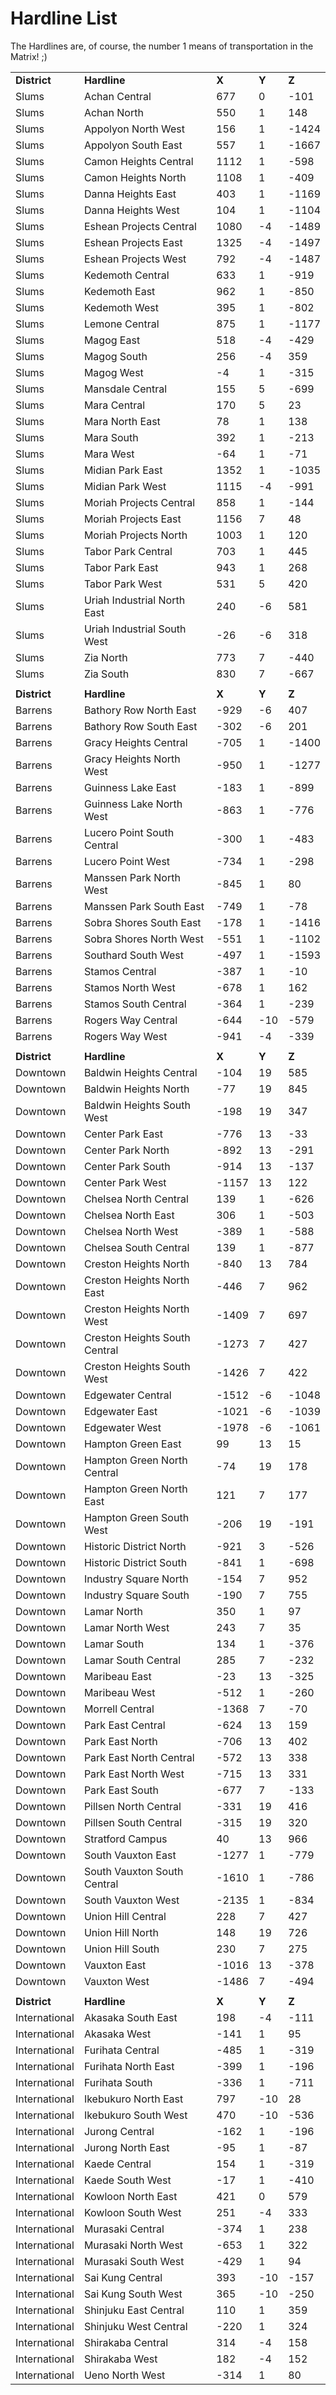 # Hardline List

The Hardlines are, of course, the number 1 means of transportation in the Matrix! ;)

<div class="data_table_second"></div>

|     |     |     |     |     |
| --- | --- | --- | --- | --- |
| **District** | **Hardline** | **X** | **Y** | **Z** |
| Slums | Achan Central | 677 | 0   | \-101 |
| Slums | Achan North | 550 | 1   | 148 |
| Slums | Appolyon North West | 156 | 1   | \-1424 |
| Slums | Appolyon South East | 557 | 1   | \-1667 |
| Slums | Camon Heights Central | 1112 | 1   | \-598 |
| Slums | Camon Heights North | 1108 | 1   | \-409 |
| Slums | Danna Heights East | 403 | 1   | \-1169 |
| Slums | Danna Heights West | 104 | 1   | \-1104 |
| Slums | Eshean Projects Central | 1080 | \-4 | \-1489 |
| Slums | Eshean Projects East | 1325 | \-4 | \-1497 |
| Slums | Eshean Projects West | 792 | \-4 | \-1487 |
| Slums | Kedemoth Central | 633 | 1   | \-919 |
| Slums | Kedemoth East | 962 | 1   | \-850 |
| Slums | Kedemoth West | 395 | 1   | \-802 |
| Slums | Lemone Central | 875 | 1   | \-1177 |
| Slums | Magog East | 518 | \-4 | \-429 |
| Slums | Magog South | 256 | \-4 | 359 |
| Slums | Magog West | \-4 | 1   | \-315 |
| Slums | Mansdale Central | 155 | 5   | \-699 |
| Slums | Mara Central | 170 | 5   | 23  |
| Slums | Mara North East | 78  | 1   | 138 |
| Slums | Mara South | 392 | 1   | \-213 |
| Slums | Mara West | \-64 | 1   | \-71 |
| Slums | Midian Park East | 1352 | 1   | \-1035 |
| Slums | Midian Park West | 1115 | \-4 | \-991 |
| Slums | Moriah Projects Central | 858 | 1   | \-144 |
| Slums | Moriah Projects East | 1156 | 7   | 48  |
| Slums | Moriah Projects North | 1003 | 1   | 120 |
| Slums | Tabor Park Central | 703 | 1   | 445 |
| Slums | Tabor Park East | 943 | 1   | 268 |
| Slums | Tabor Park West | 531 | 5   | 420 |
| Slums | Uriah Industrial North East | 240 | \-6 | 581 |
| Slums | Uriah Industrial South West | \-26 | \-6 | 318 |
| Slums | Zia North | 773 | 7   | \-440 |
| Slums | Zia South | 830 | 7   | \-667 |
|     |     |     |     |     |
| **District** | **Hardline** | **X** | **Y** | **Z** |
| Barrens | Bathory Row North East | \-929 | \-6 | 407 |
| Barrens | Bathory Row South East | \-302 | \-6 | 201 |
| Barrens | Gracy Heights Central | \-705 | 1   | \-1400 |
| Barrens | Gracy Heights North West | \-950 | 1   | \-1277 |
| Barrens | Guinness Lake East | \-183 | 1   | \-899 |
| Barrens | Guinness Lake North West | \-863 | 1   | \-776 |
| Barrens | Lucero Point South Central | \-300 | 1   | \-483 |
| Barrens | Lucero Point West | \-734 | 1   | \-298 |
| Barrens | Manssen Park North West | \-845 | 1   | 80  |
| Barrens | Manssen Park South East | \-749 | 1   | \-78 |
| Barrens | Sobra Shores South East | \-178 | 1   | \-1416 |
| Barrens | Sobra Shores North West | \-551 | 1   | \-1102 |
| Barrens | Southard South West | \-497 | 1   | \-1593 |
| Barrens | Stamos Central | \-387 | 1   | \-10 |
| Barrens | Stamos North West | \-678 | 1   | 162 |
| Barrens | Stamos South Central | \-364 | 1   | \-239 |
| Barrens | Rogers Way Central | \-644 | \-10 | \-579 |
| Barrens | Rogers Way West | \-941 | \-4 | \-339 |
|     |     |     |     |     |
| **District** | **Hardline** | **X** | **Y** | **Z** |
| Downtown | Baldwin Heights Central | \-104 | 19  | 585 |
| Downtown | Baldwin Heights North | \-77 | 19  | 845 |
| Downtown | Baldwin Heights South West | \-198 | 19  | 347 |
| Downtown | Center Park East | \-776 | 13  | \-33 |
| Downtown | Center Park North | \-892 | 13  | \-291 |
| Downtown | Center Park South | \-914 | 13  | \-137 |
| Downtown | Center Park West | \-1157 | 13  | 122 |
| Downtown | Chelsea North Central | 139 | 1   | \-626 |
| Downtown | Chelsea North East | 306 | 1   | \-503 |
| Downtown | Chelsea North West | \-389 | 1   | \-588 |
| Downtown | Chelsea South Central | 139 | 1   | \-877 |
| Downtown | Creston Heights North | \-840 | 13  | 784 |
| Downtown | Creston Heights North East | \-446 | 7   | 962 |
| Downtown | Creston Heights North West | \-1409 | 7   | 697 |
| Downtown | Creston Heights South Central | \-1273 | 7   | 427 |
| Downtown | Creston Heights South West | \-1426 | 7   | 422 |
| Downtown | Edgewater Central | \-1512 | \-6 | \-1048 |
| Downtown | Edgewater East | \-1021 | \-6 | \-1039 |
| Downtown | Edgewater West | \-1978 | \-6 | \-1061 |
| Downtown | Hampton Green East | 99  | 13  | 15  |
| Downtown | Hampton Green North Central | \-74 | 19  | 178 |
| Downtown | Hampton Green North East | 121 | 7   | 177 |
| Downtown | Hampton Green South West | \-206 | 19  | \-191 |
| Downtown | Historic District North | \-921 | 3   | \-526 |
| Downtown | Historic District South | \-841 | 1   | \-698 |
| Downtown | Industry Square North | \-154 | 7   | 952 |
| Downtown | Industry Square South | \-190 | 7   | 755 |
| Downtown | Lamar North | 350 | 1   | 97  |
| Downtown | Lamar North West | 243 | 7   | 35  |
| Downtown | Lamar South | 134 | 1   | \-376 |
| Downtown | Lamar South Central | 285 | 7   | \-232 |
| Downtown | Maribeau East | \-23 | 13  | \-325 |
| Downtown | Maribeau West | \-512 | 1   | \-260 |
| Downtown | Morrell Central | \-1368 | 7   | \-70 |
| Downtown | Park East Central | \-624 | 13  | 159 |
| Downtown | Park East North | \-706 | 13  | 402 |
| Downtown | Park East North Central | \-572 | 13  | 338 |
| Downtown | Park East North West | \-715 | 13  | 331 |
| Downtown | Park East South | \-677 | 7   | \-133 |
| Downtown | Pillsen North Central | \-331 | 19  | 416 |
| Downtown | Pillsen South Central | \-315 | 19  | 320 |
| Downtown | Stratford Campus | 40  | 13  | 966 |
| Downtown | South Vauxton East | \-1277 | 1   | \-779 |
| Downtown | South Vauxton South Central | \-1610 | 1   | \-786 |
| Downtown | South Vauxton West | \-2135 | 1   | \-834 |
| Downtown | Union Hill Central | 228 | 7   | 427 |
| Downtown | Union Hill North | 148 | 19  | 726 |
| Downtown | Union Hill South | 230 | 7   | 275 |
| Downtown | Vauxton East | \-1016 | 13  | \-378 |
| Downtown | Vauxton West | \-1486 | 7   | \-494 |
|     |     |     |     |     |
| **District** | **Hardline** | **X** | **Y** | **Z** |
| International | Akasaka South East | 198 | \-4 | \-111 |
| International | Akasaka West | \-141 | 1   | 95  |
| International | Furihata Central | \-485 | 1   | \-319 |
| International | Furihata North East | \-399 | 1   | \-196 |
| International | Furihata South | \-336 | 1   | \-711 |
| International | Ikebukuro North East | 797 | \-10 | 28  |
| International | Ikebukuro South West | 470 | \-10 | \-536 |
| International | Jurong Central | \-162 | 1   | \-196 |
| International | Jurong North East | \-95 | 1   | \-87 |
| International | Kaede Central | 154 | 1   | \-319 |
| International | Kaede South West | \-17 | 1   | \-410 |
| International | Kowloon North East | 421 | 0   | 579 |
| International | Kowloon South West | 251 | \-4 | 333 |
| International | Murasaki Central | \-374 | 1   | 238 |
| International | Murasaki North West | \-653 | 1   | 322 |
| International | Murasaki South West | \-429 | 1   | 94  |
| International | Sai Kung Central | 393 | \-10 | \-157 |
| International | Sai Kung South West | 365 | \-10 | \-250 |
| International | Shinjuku East Central | 110 | 1   | 359 |
| International | Shinjuku West Central | \-220 | 1   | 324 |
| International | Shirakaba Central | 314 | \-4 | 158 |
| International | Shirakaba West | 182 | \-4 | 152 |
| International | Ueno North West | \-314 | 1   | 80  |